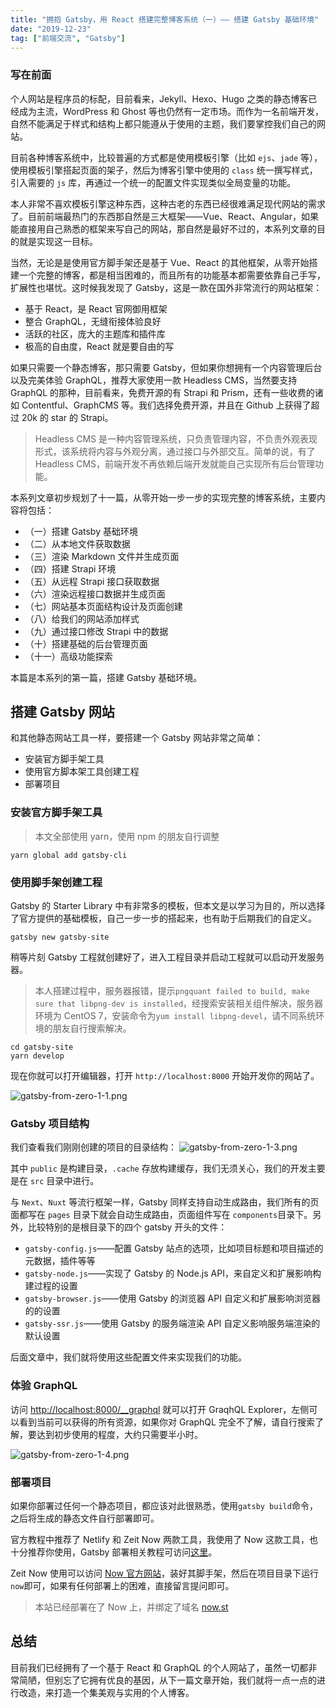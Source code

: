 ```yaml
---
title: "拥抱 Gatsby，用 React 搭建完整博客系统（一）—— 搭建 Gatsby 基础环境"
date: "2019-12-23"
tag: ["前端交流", "Gatsby"]
---
```

### 写在前面
个人网站是程序员的标配，目前看来，Jekyll、Hexo、Hugo 之类的静态博客已经成为主流，WordPress 和 Ghost 等也仍然有一定市场。而作为一名前端开发，自然不能满足于样式和结构上都只能遵从于使用的主题，我们要掌控我们自己的网站。

目前各种博客系统中，比较普遍的方式都是使用模板引擎（比如 `ejs`、`jade` 等），使用模板引擎搭起页面的架子，然后为博客引擎中使用的 `class` 统一撰写样式，引入需要的 `js` 库，再通过一个统一的配置文件实现类似全局变量的功能。

本人非常不喜欢模板引擎这种东西，这种古老的东西已经很难满足现代网站的需求了。目前前端最热门的东西那自然是三大框架——Vue、React、Angular，如果能直接用自己熟悉的框架来写自己的网站，那自然是最好不过的，本系列文章的目的就是实现这一目标。

当然，无论是是使用官方脚手架还是基于 Vue、React 的其他框架，从零开始搭建一个完整的博客，都是相当困难的，而且所有的功能基本都需要依靠自己手写，扩展性也堪忧。这时候我发现了 Gatsby，这是一款在国外非常流行的网站框架：
* 基于 React，是 React 官网御用框架
* 整合 GraphQL，无缝衔接体验良好
* 活跃的社区，庞大的主题库和插件库
* 极高的自由度，React 就是要自由的写

如果只需要一个静态博客，那只需要 Gatsby，但如果你想拥有一个内容管理后台以及完美体验 GraphQL，推荐大家使用一款 Headless CMS，当然要支持 GraphQL 的那种，目前看来，免费开源的有 Strapi 和 Prism，还有一些收费的诸如 Contentful、GraphCMS 等。我们选择免费开源，并且在 Github 上获得了超过 20k 的 star 的 Strapi。

> Headless CMS 是一种内容管理系统，只负责管理内容，不负责外观表现形式，该系统将内容与外观分离，通过接口与外部交互。简单的说，有了 Headless CMS，前端开发不再依赖后端开发就能自己实现所有后台管理功能。

本系列文章初步规划了十一篇，从零开始一步一步的实现完整的博客系统，主要内容将包括：

* （一）搭建 Gatsby 基础环境
* （二）从本地文件获取数据
* （三）渲染 Markdown 文件并生成页面
* （四）搭建 Strapi 环境
* （五）从远程 Strapi 接口获取数据
* （六）渲染远程接口数据并生成页面
* （七）网站基本页面结构设计及页面创建
* （八）给我们的网站添加样式
* （九）通过接口修改 Strapi 中的数据
* （十）搭建基础的后台管理页面
* （十一）高级功能探索

本篇是本系列的第一篇，搭建 Gatsby 基础环境。

## 搭建 Gatsby 网站
和其他静态网站工具一样，要搭建一个 Gatsby 网站非常之简单：

* 安装官方脚手架工具
* 使用官方脚本架工具创建工程
* 部署项目

### 安装官方脚手架工具
> 本文全部使用 yarn，使用 npm 的朋友自行调整

```
yarn global add gatsby-cli
```

### 使用脚手架创建工程
 Gatsby 的 Starter Library 中有非常多的模板，但本文是以学习为目的，所以选择了官方提供的基础模板，自己一步一步的搭起来，也有助于后期我们的自定义。
```
gatsby new gatsby-site
```
稍等片刻 Gatsby 工程就创建好了，进入工程目录并启动工程就可以启动开发服务器。

> 本人搭建过程中，服务器报错，提示`pngquant failed to build, make sure that libpng-dev is installed`，经搜索安装相关组件解决，服务器环境为 CentOS 7，安装命令为`yum install libpng-devel`，请不同系统环境的朋友自行搜索解决。

```
cd gatsby-site
yarn develop
```
现在你就可以打开编辑器，打开 `http://localhost:8000` 开始开发你的网站了。

![gatsby-from-zero-1-1.png](https://pic.pbeta.cn/01/1911/1/gatsby-from-zero-1-1.png-w800)

### Gatsby 项目结构
我们查看我们刚刚创建的项目的目录结构：
![gatsby-from-zero-1-3.png](https://pic.pbeta.cn/01/1911/1/gatsby-from-zero-1-3.png-w800)

其中 `public` 是构建目录，`.cache` 存放构建缓存，我们无须关心，我们的开发主要是在 `src` 目录中进行。

与 `Next`、`Nuxt` 等流行框架一样，Gatsby 同样支持自动生成路由，我们所有的页面都写在 `pages` 目录下就会自动生成路由，页面组件写在 `components`目录下。另外，比较特别的是根目录下的四个 gatsby 开头的文件：
* `gatsby-config.js`——配置 Gatsby 站点的选项，比如项目标题和项目描述的元数据，插件等等
* `gatsby-node.js`——实现了 Gatsby 的 Node.js API，来自定义和扩展影响构建过程的设置
* `gatsby-browser.js`——使用 Gatsby 的浏览器 API 自定义和扩展影响浏览器的的设置
* `gatsby-ssr.js`——使用 Gatsby 的服务端渲染 API 自定义影响服务端渲染的默认设置

后面文章中，我们就将使用这些配置文件来实现我们的功能。

### 体验 GraphQL
访问 [http://localhost:8000/__graphql](http://localhost:8000/__graphql-w800) 就可以打开 GraqhQL Explorer，左侧可以看到当前可以获得的所有资源，如果你对 GraphQL 完全不了解，请自行搜索了解，要达到初步使用的程度，大约只需要半小时。

![gatsby-from-zero-1-4.png](https://pic.pbeta.cn/01/1911/1/gatsby-from-zero-1-4.png-w800)

### 部署项目
如果你部署过任何一个静态项目，都应该对此很熟悉，使用`gatsby build`命令，之后将生成的静态文件自行部署即可。

官方教程中推荐了 Netlify 和 Zeit Now 两款工具，我使用了 Now 这款工具，也十分推荐你使用，Gatsby 部署相关教程可访问[这里](https://gatsby.wiki/docs/recipes.html#_9-%E9%83%A8%E7%BD%B2%E4%BD%A0%E7%9A%84%E7%AB%99%E7%82%B9)。

Zeit Now 使用可以访问 [Now 官方网站](https://now.sh)，装好其脚手架，然后在项目目录下运行`now`即可，如果有任何部署上的困难，直接留言提问即可。

> 本站已经部署在了 Now 上，并绑定了域名 [now.st](https://now.st)

## 总结
目前我们已经拥有了一个基于 React 和 GraphQL 的个人网站了，虽然一切都非常简陋，但别忘了它拥有优良的基因，从下一篇文章开始，我们就将一点一点的进行改造，来打造一个集美观与实用的个人博客。